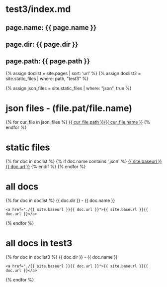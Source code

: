 # test3/index.md
## page.name: {{ page.name }}
## page.dir: {{ page.dir }}
## page.path: {{ page.path }}


{% assign doclist = site.pages | sort: 'url'  %}
{% assign doclist2 = site.static_files | where: path, "test3" %}

{% assign json_files = site.static_files | where: "json", true %}

# json files - (file.pat/file.name)
{% for cur_file in json_files %}
  <a href="./{{ cur_file.name }}">{{ cur_file.path }}/{{ cur_file.name }}</a>
{% endfor %}


# static files
{% for doc in doclist %}
  {% if doc.name contains '.json' %}
    <a href="{{ site.baseurl }}{{ doc.url }}">{{ site.baseurl }}{{ doc.url }}</a>
  {% endif %}
{% endfor %}


# all docs
{% for doc in doclist %}
    {{ doc.dir }} - {{ doc.name }}

    <a href="./{{ site.baseurl }}{{ doc.url }}">{{ site.baseurl }}{{ doc.url }}</a>
{% endfor %}

# all docs in test3
{% for doc in doclist3 %}
    {{ doc.dir }} - {{ doc.name }}

    <a href="./{{ site.baseurl }}{{ doc.url }}">{{ site.baseurl }}{{ doc.url }}</a>
{% endfor %}
